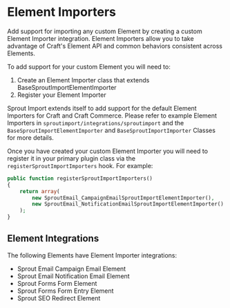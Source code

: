 # Element Importers

Add support for importing any custom Element by creating a custom Element Importer integration. Element Importers allow you to take advantage of Craft's Element API and common behaviors consistent across Elements.

To add support for your custom Element you will need to:

1. Create an Element Importer class that extends BaseSproutImportElementImporter
2. Register your Element Importer

Sprout Import extends itself to add support for the default Element Importers for Craft and Craft Commerce. Please refer to example Element Importers in `sproutimport/integrations/sproutimport` and the `BaseSproutImportElementImporter` and `BaseSproutImportImporter` Classes for more details. 

Once you have created your custom Element Importer you will need to register it in your primary plugin class via the `registerSproutImportImporters` hook. For example:

``` php
public function registerSproutImportImporters()
{
	return array(
		new SproutEmail_CampaignEmailSproutImportElementImporter(),
		new SproutEmail_NotificationEmailSproutImportElementImporter()
	);
}
```

## Element Integrations

The following Elements have Element Importer integrations:

- Sprout Email Campaign Email Element
- Sprout Email Notification Email Element
- Sprout Forms Form Element
- Sprout Forms Form Entry Element
- Sprout SEO Redirect Element